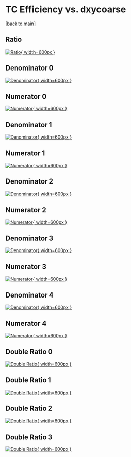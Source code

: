 # TC Efficiency vs. dxycoarse

[[back to main](./)]



## Ratio

[![Ratio](../mtv/var/TC_xtr_11_1_eff_dxycoarse.png){ width=600px }](../mtv/var/TC_xtr_11_1_eff_dxycoarse.pdf)

## Denominator 0

[![Denominator](../mtv/den/TC_xtr_11_1_eff_dxycoarse_den0.png){ width=600px }](../mtv/den/TC_xtr_11_1_eff_dxycoarse_den0.pdf)

## Numerator 0

[![Numerator](../mtv/num/TC_xtr_11_1_eff_dxycoarse_num0.png){ width=600px }](../mtv/num/TC_xtr_11_1_eff_dxycoarse_num0.pdf)

## Denominator 1

[![Denominator](../mtv/den/TC_xtr_11_1_eff_dxycoarse_den1.png){ width=600px }](../mtv/den/TC_xtr_11_1_eff_dxycoarse_den1.pdf)

## Numerator 1

[![Numerator](../mtv/num/TC_xtr_11_1_eff_dxycoarse_num1.png){ width=600px }](../mtv/num/TC_xtr_11_1_eff_dxycoarse_num1.pdf)

## Denominator 2

[![Denominator](../mtv/den/TC_xtr_11_1_eff_dxycoarse_den2.png){ width=600px }](../mtv/den/TC_xtr_11_1_eff_dxycoarse_den2.pdf)

## Numerator 2

[![Numerator](../mtv/num/TC_xtr_11_1_eff_dxycoarse_num2.png){ width=600px }](../mtv/num/TC_xtr_11_1_eff_dxycoarse_num2.pdf)

## Denominator 3

[![Denominator](../mtv/den/TC_xtr_11_1_eff_dxycoarse_den3.png){ width=600px }](../mtv/den/TC_xtr_11_1_eff_dxycoarse_den3.pdf)

## Numerator 3

[![Numerator](../mtv/num/TC_xtr_11_1_eff_dxycoarse_num3.png){ width=600px }](../mtv/num/TC_xtr_11_1_eff_dxycoarse_num3.pdf)

## Denominator 4

[![Denominator](../mtv/den/TC_xtr_11_1_eff_dxycoarse_den4.png){ width=600px }](../mtv/den/TC_xtr_11_1_eff_dxycoarse_den4.pdf)

## Numerator 4

[![Numerator](../mtv/num/TC_xtr_11_1_eff_dxycoarse_num4.png){ width=600px }](../mtv/num/TC_xtr_11_1_eff_dxycoarse_num4.pdf)

## Double Ratio 0

[![Double Ratio](../mtv/ratio/TC_xtr_11_1_eff_dxycoarse_ratio0.png){ width=600px }](../mtv/ratio/TC_xtr_11_1_eff_dxycoarse_ratio0.pdf)

## Double Ratio 1

[![Double Ratio](../mtv/ratio/TC_xtr_11_1_eff_dxycoarse_ratio1.png){ width=600px }](../mtv/ratio/TC_xtr_11_1_eff_dxycoarse_ratio1.pdf)

## Double Ratio 2

[![Double Ratio](../mtv/ratio/TC_xtr_11_1_eff_dxycoarse_ratio2.png){ width=600px }](../mtv/ratio/TC_xtr_11_1_eff_dxycoarse_ratio2.pdf)

## Double Ratio 3

[![Double Ratio](../mtv/ratio/TC_xtr_11_1_eff_dxycoarse_ratio3.png){ width=600px }](../mtv/ratio/TC_xtr_11_1_eff_dxycoarse_ratio3.pdf)


